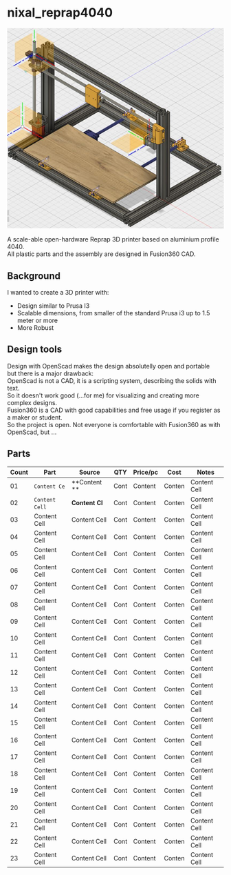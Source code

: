 # nixal_reprap4040   


![nixal i3](nixal_reprap4040_asm.jpg "nixal_reprap4040 3D printer")  

A scale-able open-hardware Reprap 3D printer based on aluminium profile 4040.  
All plastic parts and the assembly are designed in Fusion360 CAD.


## Background
I wanted to create a 3D printer with:
*	Design similar to Prusa I3  
*	Scalable dimensions, from smaller of the standard Prusa i3 up to 1.5 meter or more
*	More Robust 


## Design tools
Design with OpenScad makes the design absolutelly open and portable  
but there is a major drawback:  
OpenScad is not a CAD, it is a scripting system, describing the solids with text.  
So it doesn't work good (...for me) for visualizing and creating more complex designs.  
Fusion360 is a  CAD with good capabilities and free usage if you register as a maker or student.  
So the project is open. Not everyone is comfortable with Fusion360 as with OpenScad, but ...



## Parts 

Count|Part          | Source        | QTY |Price/pc|Cost   | Notes                             |
-----|--------------|---------------|-----|--------|-------| ----------------------------------|
  01 |`Content Ce`  | **Content **  | Cont|Content | Conten| Content Cell                      |
  02 |`Content Cell`| **Content Cl**| Cont|Content | Conten| Content Cell                      |
  03 |Content Cell  | Content Cell  | Cont|Content | Conten| Content Cell                      |
  04 |Content Cell  | Content Cell  | Cont|Content | Conten| Content Cell                      |
  05 |Content Cell  | Content Cell  | Cont|Content | Conten| Content Cell                      |
  06 |Content Cell  | Content Cell  | Cont|Content | Conten| Content Cell                      |
  07 |Content Cell  | Content Cell  | Cont|Content | Conten| Content Cell                      |
  08 |Content Cell  | Content Cell  | Cont|Content | Conten| Content Cell                      |
  09 |Content Cell  | Content Cell  | Cont|Content | Conten| Content Cell                      |
  10 |Content Cell  | Content Cell  | Cont|Content | Conten| Content Cell                      |
  11 |Content Cell  | Content Cell  | Cont|Content | Conten| Content Cell                      |
  12 |Content Cell  | Content Cell  | Cont|Content | Conten| Content Cell                      |
  13 |Content Cell  | Content Cell  | Cont|Content | Conten| Content Cell                      |
  14 |Content Cell  | Content Cell  | Cont|Content | Conten| Content Cell                      |
  15 |Content Cell  | Content Cell  | Cont|Content | Conten| Content Cell                      |
  16 |Content Cell  | Content Cell  | Cont|Content | Conten| Content Cell                      |
  17 |Content Cell  | Content Cell  | Cont|Content | Conten| Content Cell                      |
  18 |Content Cell  | Content Cell  | Cont|Content | Conten| Content Cell                      |
  19 |Content Cell  | Content Cell  | Cont|Content | Conten| Content Cell                      |
  20 |Content Cell  | Content Cell  | Cont|Content | Conten| Content Cell                      |
  21 |Content Cell  | Content Cell  | Cont|Content | Conten| Content Cell                      |
  22 |Content Cell  | Content Cell  | Cont|Content | Conten| Content Cell                      |
  23 |Content Cell  | Content Cell  | Cont|Content | Conten| Content Cell                      |